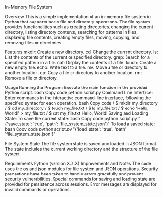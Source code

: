 In-Memory File System


Overview
This is a simple implementation of an in-memory file system in Python that supports basic file and directory operations. The file system provides functionalities such as creating directories, changing the current directory, listing directory contents, searching for patterns in files, displaying file contents, creating empty files, moving, copying, and removing files or directories.

Features
mkdir: Create a new directory.
cd: Change the current directory.
ls: List the contents of the current or specified directory.
grep: Search for a specified pattern in a file.
cat: Display the contents of a file.
touch: Create a new empty file.
echo: Write text to a file.
mv: Move a file or directory to another location.
cp: Copy a file or directory to another location.
rm: Remove a file or directory.


Usage
Running the Program:
Execute the main function in the provided Python script.
bash
Copy code
python script.py
Command Line Interface:
Enter commands in the interactive command-line interface, following the specified syntax for each operation.
bash
Copy code
/ $ mkdir my_directory
/ $ cd my_directory
/ $ touch my_file.txt
/ $ ls
my_file.txt
/ $ echo 'Hello, World!' > my_file.txt
/ $ cat my_file.txt
Hello, World!
Saving and Loading State:
To save the current state:
bash
Copy code
python script.py "{'save_state': 'true', 'path': 'file_system_state.json'}"
To load a saved state:
bash
Copy code
python script.py "{'load_state': 'true', 'path': 'file_system_state.json'}"

File System State
The file system state is saved and loaded in JSON format. The state includes the current working directory and the structure of the file system.

Requirements
Python (version X.X.X)
Improvements and Notes
The code uses the os and json modules for file system and JSON operations.
Security precautions have been taken to handle errors gracefully and prevent security vulnerabilities.
Special commands for saving and loading state are provided for persistence across sessions.
Error messages are displayed for invalid commands or operations.








